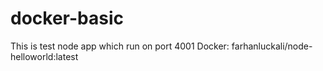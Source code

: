 # docker-basic
This is test node app which run on port 4001
Docker:  farhanluckali/node-helloworld:latest

